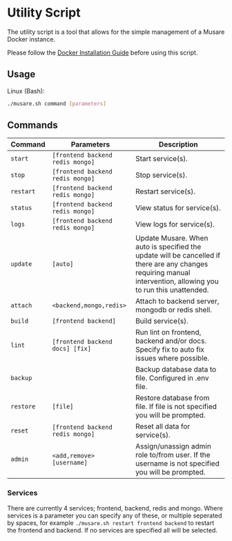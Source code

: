 # Utility Script

The utility script is a tool that allows for the simple management of a Musare Docker instance.

Please follow the [Docker Installation Guide](./Installation.md#Docker) before using this script.

## Usage

Linux (Bash):

```bash
./musare.sh command [parameters]
```

## Commands

| Command | Parameters | Description |
| --- | --- | --- |
| `start` | `[frontend backend redis mongo]` | Start service(s). |
| `stop` | `[frontend backend redis mongo]` | Stop service(s). |
| `restart` | `[frontend backend redis mongo]` | Restart service(s). |
| `status` | `[frontend backend redis mongo]` | View status for service(s). |
| `logs` | `[frontend backend redis mongo]` | View logs for service(s). |
| `update` | `[auto]` | Update Musare. When auto is specified the update will be cancelled if there are any changes requiring manual intervention, allowing you to run this unattended. |
| `attach` | `<backend,mongo,redis>` | Attach to backend server, mongodb or redis shell. |
| `build` | `[frontend backend]` | Build service(s). |
| `lint` | `[frontend backend docs] [fix]` | Run lint on frontend, backend and/or docs. Specify fix to auto fix issues where possible. |
| `backup` | | Backup database data to file. Configured in .env file. |
| `restore` | `[file]` | Restore database from file. If file is not specified you will be prompted. |
| `reset` | `[frontend backend redis mongo]` | Reset all data for service(s). |
| `admin` | `<add,remove> [username]` | Assign/unassign admin role to/from user. If the username is not specified you will be prompted. |

### Services

There are currently 4 services; frontend, backend, redis and mongo. Where services is a parameter you can specify any of these, or multiple seperated by spaces, for example `./musare.sh restart frontend backend` to restart the frontend and backend. If no services are specified all will be selected.
